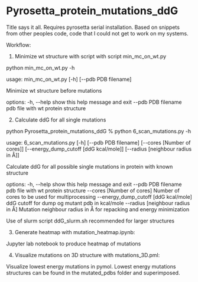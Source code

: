 # Pyrosetta_protein_mutations_ddG

Title says it all. Requires pyrosetta serial installation. Based on snippets from other peoples code, code that I could not get to work on my systems.

Workflow:

1. Minimize wt structure with script with script min_mc_on_wt.py

python min_mc_on_wt.py -h

usage: min_mc_on_wt.py [-h] [--pdb PDB filename]

Minimize wt structure before mutations

options:
  -h, --help          show this help message and exit
  --pdb PDB filename  pdb file with wt protein structure


2. Calculate ddG for all single mutations

python Pyrosetta_protein_mutations_ddG % python 6_scan_mutations.py -h

usage: 6_scan_mutations.py [-h] [--pdb PDB filename] [--cores [Number of cores]] [--energy_dump_cutoff [ddG kcal/mole]] [--radius [neighbour radius in Å]]

Calculate ddG for all possible single mutations in protein with known structure

options:
  -h, --help            show this help message and exit
  --pdb PDB filename    pdb file with wt protein structure
  --cores [Number of cores]
                        Number of cores to be used for multiprocessing
  --energy_dump_cutoff [ddG kcal/mole]
                        ddG cutoff for dump og mutant pdb in kcal/mole
  --radius [neighbour radius in Å]
                        Mutation neighbour radius in Å for repacking and energy minimization

Use of slurm script ddG_slurm.sh recommended for larger structures 
 
 3. Generate heatmap with mutation_heatmap.ipynb:
 
 Jupyter lab notebook to produce heatmap of mutations
 
 4. Visualize mutations on 3D structure with mutations_3D.pml:
 
 Visualize lowest energy mutations in pymol. Lowest energy mutations structures can be found in the mutated_pdbs folder and superimposed.
